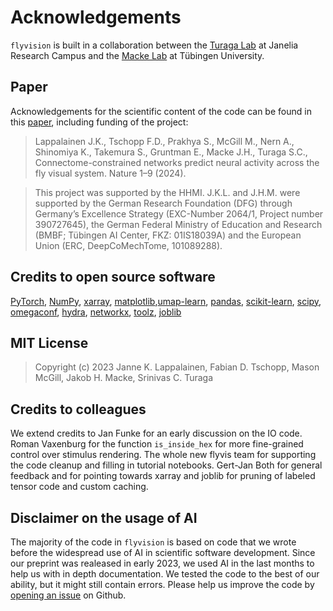 # Acknowledgements

`flyvision` is built in a collaboration between the [Turaga Lab](https://www.janelia.org/lab/turaga-lab) at Janelia Research Campus and the [Macke Lab](mackelab.org) at Tübingen University.

## Paper

Acknowledgements for the scientific content of the code can be found in this [paper](https://www.nature.com/articles/s41586-024-07939-3#Ack1), including funding of the project:

> Lappalainen J.K., Tschopp F.D., Prakhya S., McGill M., Nern A., Shinomiya K., Takemura S., Gruntman E., Macke J.H., Turaga S.C., Connectome-constrained networks predict neural activity across the fly visual system. Nature 1–9 (2024).

> This project was supported by the HHMI. J.K.L. and J.H.M. were supported by the German Research Foundation (DFG) through Germany’s Excellence Strategy (EXC-Number 2064/1, Project number 390727645), the German Federal Ministry of Education and Research (BMBF; Tübingen AI Center, FKZ: 01IS18039A) and the European Union (ERC, DeepCoMechTome, 101089288).

## Credits to open source software

[PyTorch](https://pytorch.org/), [NumPy](https://numpy.org/), [xarray](https://xarray.dev/),
[matplotlib](https://matplotlib.org/),[umap-learn](https://umap-learn.readthedocs.io/), [pandas](https://pandas.pydata.org/),
[scikit-learn](https://scikit-learn.org/), [scipy](https://scipy.org/), [omegaconf](https://omegaconf.readthedocs.io/),
[hydra](https://hydra.cc/), [networkx](https://networkx.org/), [toolz](https://toolz.readthedocs.io/en/latest/),
[joblib](https://joblib.readthedocs.io/)

## MIT License

> Copyright (c) 2023 Janne K. Lappalainen, Fabian D. Tschopp, Mason McGill, Jakob H. Macke, Srinivas C. Turaga

## Credits to colleagues

We extend credits to Jan Funke for an early discussion on the IO code. Roman Vaxenburg for the function `is_inside_hex` for more fine-grained control over stimulus rendering.
The whole new flyvis team for supporting the code cleanup and filling in tutorial notebooks.
Gert-Jan Both for general feedback and for pointing towards xarray and joblib for pruning of labeled tensor code and custom caching.

## Disclaimer on the usage of AI

The majority of the code in `flyvision` is based on code that we wrote before the widespread use of AI in scientific software development. Since our preprint was realeased in early 2023, we used AI in the last months to help us with in depth documentation. We tested the code to the best of our ability, but it might still contain errors. Please help us improve the code by [opening an issue](https://github.com/TuragaLab/flyvis/issues) on Github.
